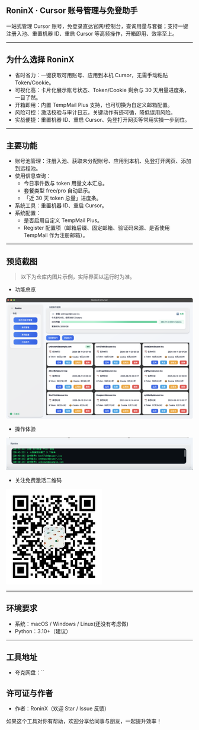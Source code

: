 ## RoninX · Cursor 账号管理与免登助手

一站式管理 Cursor 账号，免登录直达官网/控制台，查询用量与套餐；支持一键注册入池、重置机器 ID、重启 Cursor 等高频操作，开箱即用、效率至上。

---

## 为什么选择 RoninX
- 省时省力：一键获取可用账号、应用到本机 Cursor，无需手动粘贴 Token/Cookie。
- 可视化高：卡片化展示账号状态、Token/Cookie 剩余与 30 天用量进度条，一目了然。
- 开箱即用：内置 TempMail Plus 支持，也可切换为自定义邮箱配置。
- 风险可控：激活校验与审计日志，关键动作有迹可循，降低误用风险。
- 实战便捷：重置机器 ID、重启 Cursor、免登打开网页等常用实操一步到位。

---

## 主要功能
- 账号池管理：注册入池、获取未分配账号、应用到本机、免登打开网页、添加到远程池。
- 使用信息查询：
  - 今日事件数与 token 用量文本汇总。
  - 套餐类型 free/pro 自动显示。
  - 「近 30 天 token 总量」进度条。
- 系统工具：重置机器 ID、重启 Cursor。
- 系统配置：
  - 是否启用自定义 TempMail Plus。
  - Register 配置项（邮箱后缀、固定邮箱、验证码来源、是否使用 TempMail 作为注册邮箱）。

---

## 预览截图
> 以下为仓库内图片示例，实际界面以运行时为准。

- 功能总览

![功能总览](ronin1.png)

- 操作体验

![操作示意](ronin2.png)

- 关注免费激活二维码

![激活二维码](weixin.png)

---

## 环境要求
- 系统：macOS / Windows / Linux(还没有考虑做)
- Python：3.10+（建议）

---


## 工具地址
- 夸克网盘：``


## 许可证与作者
- 作者：RoninX（欢迎 Star / Issue 反馈）

如果这个工具对你有帮助，欢迎分享给同事与朋友，一起提升效率！
